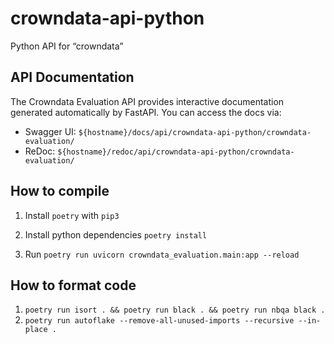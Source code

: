 # crowndata-api-python
Python API for “crowndata”

## API Documentation
The Crowndata Evaluation API provides interactive documentation generated automatically by FastAPI. You can access the docs via:

- Swagger UI: `${hostname}/docs/api/crowndata-api-python/crowndata-evaluation/`
- ReDoc: `${hostname}/redoc/api/crowndata-api-python/crowndata-evaluation/`

## How to compile

1. Install `poetry` with `pip3`

2. Install python dependencies `poetry install`

3. Run `poetry run uvicorn crowndata_evaluation.main:app --reload`


## How to format code
1. `poetry run isort . && poetry run black . && poetry run nbqa black .`
2. `poetry run autoflake --remove-all-unused-imports --recursive --in-place .`


